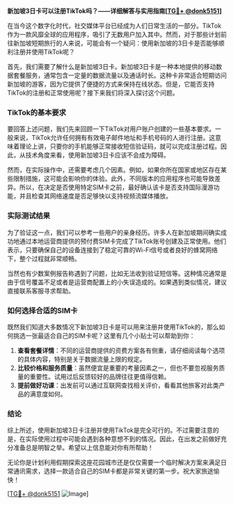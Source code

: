**新加坡3日卡可以注册TikTok吗？——详细解答与实用指南[[TG💪+ @donk5151](https://t.me/s/donk5151)]**

在当今这个数字化时代，社交媒体平台已经成为人们日常生活的一部分。TikTok作为一款风靡全球的应用程序，吸引了无数用户加入其中。然而，对于那些计划前往新加坡短期旅行的人来说，可能会有一个疑问：使用新加坡的3日卡是否能够顺利注册并使用TikTok呢？

首先，我们需要了解什么是新加坡3日卡。新加坡3日卡是一种本地提供的移动数据套餐服务，通常包含一定量的数据流量以及通话时长。这种卡非常适合短期访问新加坡的游客，因为它提供了便捷的方式来保持在线状态。但是，它能否支持TikTok的注册和正常使用呢？接下来我们将深入探讨这个问题。

### TikTok的基本要求

要回答上述问题，我们先来回顾一下TikTok对用户账户创建的一些基本要求。一般来说，TikTok允许任何拥有有效电子邮件地址和手机号码的人进行注册。这意味着理论上讲，只要你的手机能够正常接收短信验证码，就可以完成注册过程。因此，从技术角度来看，使用新加坡3日卡应该不会成为障碍。

然而，在实际操作中，还需要考虑几个因素。例如，如果你所在国家或地区存在某些限制措施，这可能会影响你的体验。此外，不同版本的应用程序也可能导致差异。所以，在决定是否使用特定SIM卡之前，最好确认该卡是否支持国际漫游功能，并且检查其网络速度是否足够快以支持视频流媒体播放。

### 实际测试结果

为了验证这一点，我们可以参考一些用户的亲身经历。许多人在新加坡期间确实成功地通过本地运营商提供的预付费SIM卡完成了TikTok账号创建及正常使用。他们表示，只要确保自己的设备连接到了稳定可靠的Wi-Fi信号或者良好的蜂窝网络下，整个过程就非常顺畅。

当然也有少数案例报告称遇到了问题，比如无法收到验证短信等。这种情况通常是由于信号覆盖不足或者是运营商配置上的小失误造成的。如果遇到类似情况，建议直接联系客服寻求帮助。

### 如何选择合适的SIM卡

既然我们知道大多数情况下新加坡3日卡是可以用来注册并使用TikTok的，那么如何挑选一张最适合自己的SIM卡呢？这里有几个小贴士可以帮助到你：

1. **查看套餐详情**：不同的运营商提供的资费方案各有侧重，请仔细阅读每个选项的具体内容，特别是关于数据流量上限的规定。
2. **比较价格和服务质量**：虽然便宜是重要的考量因素之一，但也不要忽视服务质量的重要性。试用过后反馈较好的品牌往往更值得信赖。
3. **提前做好功课**：出发前可以通过互联网查找相关评价，看看其他旅客对此类产品的满意度如何。

### 结论

综上所述，使用新加坡3日卡注册并使用TikTok是完全可行的。不过需要注意的是，在实际使用过程中可能会遇到各种意想不到的情况。因此，在出发之前做好充分准备总是明智之举。希望以上信息能对你有所帮助！

无论你是计划利用假期探索这座花园城市还是仅仅需要一个临时解决方案来满足日常通讯需求，选择一款适合自己的SIM卡都是非常关键的第一步。祝大家旅途愉快！

[[TG💪+ @donk5151](https://t.me/s/donk5151) ![Image](https://i.postimg.cc/rwNCRYN7/Snipaste-2025-04-30-17-27-05.png)]